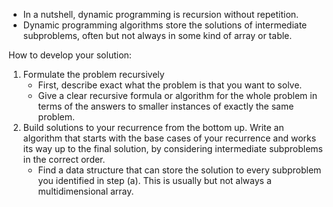 - In a nutshell, dynamic programming is recursion without repetition. 
- Dynamic programming algorithms store the solutions of intermediate subproblems, often but not always in some kind of array or table.

How to develop your solution:
1. Formulate the problem recursively
	- First, describe exact what the problem is that you want to solve.
	- Give a clear recursive formula or algorithm for the whole problem in terms of the answers to smaller instances of exactly the same problem.
2. Build solutions to your recurrence from the bottom up. Write an algorithm that starts with the base cases of your recurrence and works its way up to the final solution, by considering intermediate subproblems in the correct order.
	- Find a data structure that can store the solution to every subproblem you identified in step (a). This is usually but not always a multidimensional array.